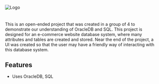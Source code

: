 
![Logo](https://socialify.git.ci/sukesan7/E-commerce-DBMS/image?font=KoHo&name=1&owner=1&pattern=Solid&theme=Dark)


# 

This is an open-ended project that was created in a group of 4 to demonstrate our understanding of OracleDB and SQL. This project is designed for an e-commerce website database system, where many attributes and tables are created and stored. Near the end of the project, a UI was created so that the user may have a friendly way of interacting with this database system.


## Features

- Uses OracleDB, SQL


